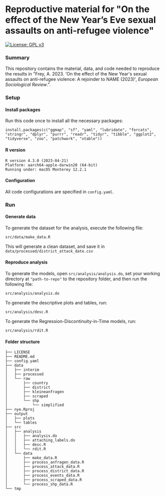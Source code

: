 # Reproductive material for "On the effect of the New Year’s Eve sexual assaults on anti-refugee violence"

[![License: GPL v3](https://img.shields.io/badge/License-GPLv3-blue.svg)](https://www.gnu.org/licenses/gpl-3.0)


### Summary 

This repository contains the material, data, and code needed to reproduce the results in "Frey, A. 2023. 'On the effect of the New Year's sexual assaults on anti-refugee violence: A rejoinder to NAME (2023)', *European Sociological Review*.". 

### Setup

#### Install packages
Run this code once to install all the necessary packages: 

```
install.packages(c("ggmap", "sf", "yaml", "lubridate", "forcats", "stringr", "dplyr", "purrr", "readr", "tidyr", "tibble", "ggplot2", "tidyverse", "zoo", "patchwork", "xtable"))
```

#### R version
```
R version 4.3.0 (2023-04-21)
Platform: aarch64-apple-darwin20 (64-bit)
Running under: macOS Monterey 12.2.1
```

#### Configuration

All code configurations are specified in `config.yaml`.

### Run


#### Generate data

To generate the dataset for the analysis, execute the following file: 

```
src/data/make_data.R
```

This will generate a clean dataset, and save it in `data/processed/district_attack_date.csv`


#### Reproduce analysis

To generate the models, open `src/analysis/analysis.do`, set your working directory at `"path-to-repo"` to the repository folder, and then run the following file: 

```
src/analysis/analysis.do
```

To generate the descriptive plots and tables, run: 

```
src/analysis/desc.R
```

To generate the Regression-Discontinuity-in-Time models, run: 

```
src/analysis/rdit.R
```

#### Folder structure
```
├── LICENSE
├── README.md
├── config.yaml
├── data
│   ├── interim
│   ├── processed
│   └── raw
│       ├── country
│       ├── district
│       ├── kleineanfragen
│       ├── scraped
│       └── shp
│           └── simplified
├── nye.Rproj
├── output
│   ├── plots
│   └── tables
├── src
│   ├── analysis
│   │   ├── analysis.do
│   │   ├── attaching_labels.do
│   │   ├── desc.R
│   │   └── rdit.R
│   └── data
│       ├── make_data.R
│       ├── process_anfragen_data.R
│       ├── process_attack_data.R
│       ├── process_district_data.R
│       ├── process_events_data.R
│       ├── process_scraped_data.R
│       └── process_shp_data.R
└── tmp
```